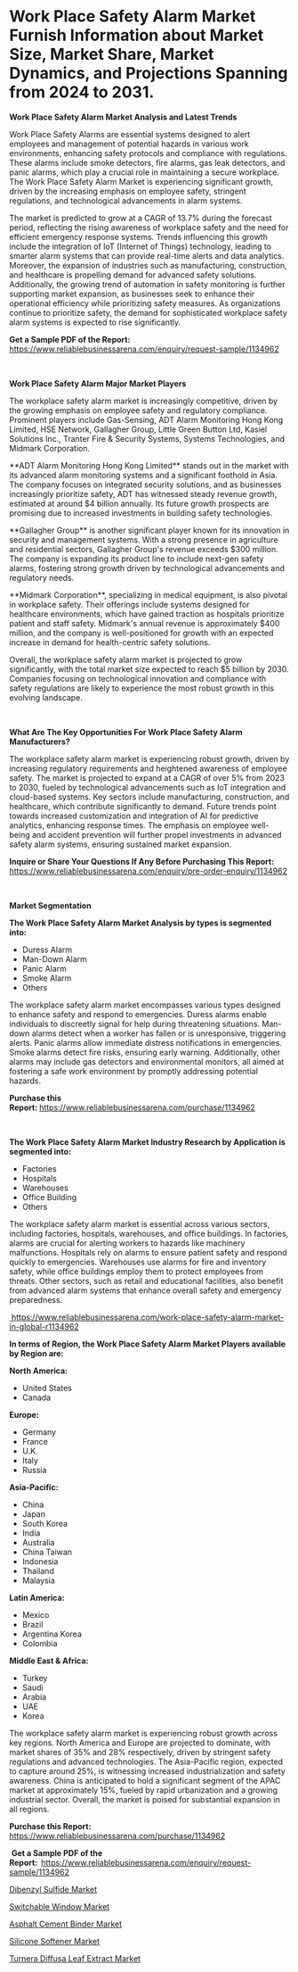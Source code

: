 <p><h1>Work Place Safety Alarm Market Furnish Information about Market Size, Market Share, Market Dynamics, and Projections Spanning from 2024 to 2031.</h1></p><p><strong>Work Place Safety Alarm Market Analysis and Latest Trends</strong></p>
<p><p>Work Place Safety Alarms are essential systems designed to alert employees and management of potential hazards in various work environments, enhancing safety protocols and compliance with regulations. These alarms include smoke detectors, fire alarms, gas leak detectors, and panic alarms, which play a crucial role in maintaining a secure workplace. The Work Place Safety Alarm Market is experiencing significant growth, driven by the increasing emphasis on employee safety, stringent regulations, and technological advancements in alarm systems.</p><p>The market is predicted to grow at a CAGR of 13.7% during the forecast period, reflecting the rising awareness of workplace safety and the need for efficient emergency response systems. Trends influencing this growth include the integration of IoT (Internet of Things) technology, leading to smarter alarm systems that can provide real-time alerts and data analytics. Moreover, the expansion of industries such as manufacturing, construction, and healthcare is propelling demand for advanced safety solutions. Additionally, the growing trend of automation in safety monitoring is further supporting market expansion, as businesses seek to enhance their operational efficiency while prioritizing safety measures. As organizations continue to prioritize safety, the demand for sophisticated workplace safety alarm systems is expected to rise significantly.</p></p>
<p><strong>Get a Sample PDF of the Report:&nbsp;</strong> <a href="https://www.reliablebusinessarena.com/enquiry/request-sample/1134962?utm_campaign=1278&utm_medium=2&utm_source=Github&utm_content=ia&utm_term=09102024&utm_id=work-place-safety-alarm">https://www.reliablebusinessarena.com/enquiry/request-sample/1134962</a></p>
<p>&nbsp;</p>
<p><strong>Work Place Safety Alarm Major Market Players</strong></p>
<p><p>The workplace safety alarm market is increasingly competitive, driven by the growing emphasis on employee safety and regulatory compliance. Prominent players include Gas-Sensing, ADT Alarm Monitoring Hong Kong Limited, HSE Network, Gallagher Group, Little Green Button Ltd, Kasiel Solutions Inc., Tranter Fire & Security Systems, Systems Technologies, and Midmark Corporation.</p><p>**ADT Alarm Monitoring Hong Kong Limited** stands out in the market with its advanced alarm monitoring systems and a significant foothold in Asia. The company focuses on integrated security solutions, and as businesses increasingly prioritize safety, ADT has witnessed steady revenue growth, estimated at around $4 billion annually. Its future growth prospects are promising due to increased investments in building safety technologies.</p><p>**Gallagher Group** is another significant player known for its innovation in security and management systems. With a strong presence in agriculture and residential sectors, Gallagher Group's revenue exceeds $300 million. The company is expanding its product line to include next-gen safety alarms, fostering strong growth driven by technological advancements and regulatory needs.</p><p>**Midmark Corporation**, specializing in medical equipment, is also pivotal in workplace safety. Their offerings include systems designed for healthcare environments, which have gained traction as hospitals prioritize patient and staff safety. Midmark's annual revenue is approximately $400 million, and the company is well-positioned for growth with an expected increase in demand for health-centric safety solutions.</p><p>Overall, the workplace safety alarm market is projected to grow significantly, with the total market size expected to reach $5 billion by 2030. Companies focusing on technological innovation and compliance with safety regulations are likely to experience the most robust growth in this evolving landscape.</p></p>
<p>&nbsp;</p>
<p><strong>What Are The Key Opportunities For Work Place Safety Alarm Manufacturers?</strong></p>
<p><p>The workplace safety alarm market is experiencing robust growth, driven by increasing regulatory requirements and heightened awareness of employee safety. The market is projected to expand at a CAGR of over 5% from 2023 to 2030, fueled by technological advancements such as IoT integration and cloud-based systems. Key sectors include manufacturing, construction, and healthcare, which contribute significantly to demand. Future trends point towards increased customization and integration of AI for predictive analytics, enhancing response times. The emphasis on employee well-being and accident prevention will further propel investments in advanced safety alarm systems, ensuring sustained market expansion.</p></p>
<p><strong>Inquire or Share Your Questions If Any Before Purchasing This Report:</strong> <a href="https://www.reliablebusinessarena.com/enquiry/pre-order-enquiry/1134962?utm_campaign=1278&utm_medium=2&utm_source=Github&utm_content=ia&utm_term=09102024&utm_id=work-place-safety-alarm">https://www.reliablebusinessarena.com/enquiry/pre-order-enquiry/1134962</a></p>
<p>&nbsp;</p>
<p><strong>Market Segmentation</strong></p>
<p><strong>The Work Place Safety Alarm Market Analysis by types is segmented into:</strong></p>
<p><ul><li>Duress Alarm</li><li>Man-Down Alarm</li><li>Panic Alarm</li><li>Smoke Alarm</li><li>Others</li></ul></p>
<p><p>The workplace safety alarm market encompasses various types designed to enhance safety and respond to emergencies. Duress alarms enable individuals to discreetly signal for help during threatening situations. Man-down alarms detect when a worker has fallen or is unresponsive, triggering alerts. Panic alarms allow immediate distress notifications in emergencies. Smoke alarms detect fire risks, ensuring early warning. Additionally, other alarms may include gas detectors and environmental monitors, all aimed at fostering a safe work environment by promptly addressing potential hazards.</p></p>
<p><strong>Purchase this Report:&nbsp;</strong><a href="https://www.reliablebusinessarena.com/purchase/1134962?utm_campaign=1278&utm_medium=2&utm_source=Github&utm_content=ia&utm_term=09102024&utm_id=work-place-safety-alarm">https://www.reliablebusinessarena.com/purchase/1134962</a></p>
<p>&nbsp;</p>
<p><strong>The Work Place Safety Alarm Market Industry Research by Application is segmented into:</strong></p>
<p><ul><li>Factories</li><li>Hospitals</li><li>Warehouses</li><li>Office Building</li><li>Others</li></ul></p>
<p><p>The workplace safety alarm market is essential across various sectors, including factories, hospitals, warehouses, and office buildings. In factories, alarms are crucial for alerting workers to hazards like machinery malfunctions. Hospitals rely on alarms to ensure patient safety and respond quickly to emergencies. Warehouses use alarms for fire and inventory safety, while office buildings employ them to protect employees from threats. Other sectors, such as retail and educational facilities, also benefit from advanced alarm systems that enhance overall safety and emergency preparedness.</p></p>
<p><a href="https://www.reliablebusinessarena.com/work-place-safety-alarm-market-in-global-r1134962?utm_campaign=1278&utm_medium=2&utm_source=Github&utm_content=ia&utm_term=09102024&utm_id=work-place-safety-alarm">&nbsp;https://www.reliablebusinessarena.com/work-place-safety-alarm-market-in-global-r1134962</a></p>
<p><strong>In terms of Region, the Work Place Safety Alarm Market Players available by Region are:</strong></p>
<p>
    <p> <strong> North America: </strong>
        <ul>
            <li>United States</li>
            <li>Canada</li>
        </ul>
        </p> 
    <p> <strong> Europe: </strong>
        <ul>
            <li>Germany</li>
            <li>France</li>
            <li>U.K.</li>
            <li>Italy</li>
            <li>Russia</li>
        </ul>
        </p> 
    <p> <strong> Asia-Pacific: </strong>
        <ul>
            <li>China</li>
            <li>Japan</li>
            <li>South Korea</li>
            <li>India</li>
            <li>Australia</li>
            <li>China Taiwan</li>
            <li>Indonesia</li>
            <li>Thailand</li>
            <li>Malaysia</li>
        </ul>
        </p> 
    <p> <strong> Latin America: </strong>
        <ul>
            <li>Mexico</li>
            <li>Brazil</li>
            <li>Argentina Korea</li>
            <li>Colombia</li>
        </ul>
        </p> 
    <p> <strong> Middle East & Africa: </strong>
        <ul>
            <li>Turkey</li>
            <li>Saudi</li>
            <li>Arabia</li>
            <li>UAE</li>
            <li>Korea</li>
        </ul>
    </p>
    </p>
<p><p>The workplace safety alarm market is experiencing robust growth across key regions. North America and Europe are projected to dominate, with market shares of 35% and 28% respectively, driven by stringent safety regulations and advanced technologies. The Asia-Pacific region, expected to capture around 25%, is witnessing increased industrialization and safety awareness. China is anticipated to hold a significant segment of the APAC market at approximately 15%, fueled by rapid urbanization and a growing industrial sector. Overall, the market is poised for substantial expansion in all regions.</p></p>
<p><strong>Purchase this Report: </strong><a href="https://www.reliablebusinessarena.com/purchase/1134962?utm_campaign=1278&utm_medium=2&utm_source=Github&utm_content=ia&utm_term=09102024&utm_id=work-place-safety-alarm">https://www.reliablebusinessarena.com/purchase/1134962</a></p>
<p>&nbsp;<strong>Get a Sample PDF of the Report:&nbsp;&nbsp;</strong><a href="https://www.reliablebusinessarena.com/enquiry/request-sample/1134962?utm_campaign=1278&utm_medium=2&utm_source=Github&utm_content=ia&utm_term=09102024&utm_id=work-place-safety-alarm">https://www.reliablebusinessarena.com/enquiry/request-sample/1134962</a></p>
<p><strong></strong></p>
<p><p><a href="https://www.linkedin.com/pulse/dibenzyl-sulfide-ecosystem-mapping-innovation-value-chains-ls7pf?utm_campaign=1278&utm_medium=2&utm_source=Github&utm_content=ia&utm_term=09102024&utm_id=work-place-safety-alarm">Dibenzyl Sulfide Market</a></p><p><a href="https://www.linkedin.com/pulse/switchable-window-market2024-2031-industry-insights-investment-m54uf?utm_campaign=1278&utm_medium=2&utm_source=Github&utm_content=ia&utm_term=09102024&utm_id=work-place-safety-alarm">Switchable Window Market</a></p><p><a href="https://www.linkedin.com/pulse/pulse-asphalt-cement-binder-rhythms-change-market-resonance-ioxgf?utm_campaign=1278&utm_medium=2&utm_source=Github&utm_content=ia&utm_term=09102024&utm_id=work-place-safety-alarm">Asphalt Cement Binder Market</a></p><p><a href="https://www.linkedin.com/pulse/global-silicone-softener-market-share-growth-opportunities-dln7f?utm_campaign=1278&utm_medium=2&utm_source=Github&utm_content=ia&utm_term=09102024&utm_id=work-place-safety-alarm">Silicone Softener Market</a></p><p><a href="https://www.linkedin.com/pulse/turnera-diffusa-leaf-extract-landscape-product-spectrum-psswf?utm_campaign=1278&utm_medium=2&utm_source=Github&utm_content=ia&utm_term=09102024&utm_id=work-place-safety-alarm">Turnera Diffusa Leaf Extract Market</a></p></p>